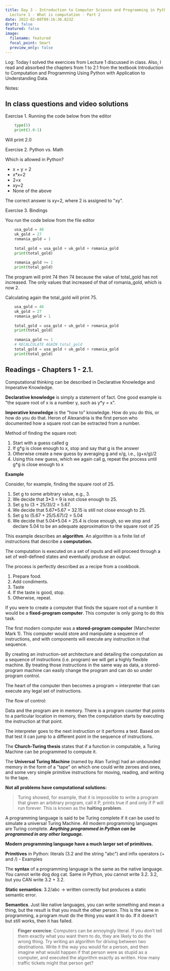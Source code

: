 ```yaml
---
title: Day 3 - Introduction to Computer Science and Programming in Python -
  Lecture 1 - What is computation - Part 2
date: 2022-02-08T09:16:36.823Z
draft: false
featured: false
image:
  filename: featured
  focal_point: Smart
  preview_only: false
---
```

Log: Today I solved the exercices from Lecture 1 discussed in class. Also, I read and absorbed the chapters from 1 to 2.1 from the textbook Introduction to Computation and Programming Using Python with Application to Understanding Data.

Notes:

## In class questions and video solutions

Exercise 1. Running the code below from the editor

```python
    type(5)
    print(3.0-1)
```

Will print 2.0

Exercise 2. Python vs. Math 

Which is allowed in Python?

* x + y = 2
* x*x=2
* 2=x
* xy=2
* None of the above

The correct answer is xy=2, where 2 is assigned to "xy".

Exercise 3. Bindings

You run the code below from the file editor

```python
    usa_gold = 46
    uk_gold = 27
    romania_gold = 1
    
    total_gold = usa_gold + uk_gold + romania_gold
    print(total_gold)
    
    romania_gold += 1
    print(total_gold)
```

The program will print 74 then 74 because the value of total_gold has not increased. The only values that increased of that of romania_gold, which is now 2. 

Calculating again the total_gold will print 75.

```python
    usa_gold = 46
    uk_gold = 27
    romania_gold = 1
    
    total_gold = usa_gold + uk_gold + romania_gold
    print(total_gold)
    
    romania_gold += 1
    # RECALCULATE AGAIN total_gold
    total_gold = usa_gold + uk_gold + romania_gold
    print(total_gold)
```

## Readings - Chapters 1 - 2.1.

Computational thinking can be described in Declarative Knowledge and Imperative Knowledge.

**Declarative knowledge** is simply a statement of fact. One good example is "the square root of x is a number y, such as y*y = x". 

**Imperative knowledge** is the "how to" knowledge. How do you do this, or how do you do that. Heron of Alexandria is the first person who documented how a square root can be extracted from a number.

Method of finding the square root:

1. Start with a guess called g
2. If g*g is close enough to x, stop and say that g is the answer
3. Otherwise create a new guess by averaging g and x/g, i.e., (g+x/g)/2
4. Using this new guess, which we again call g, repeat the process until g*g is close enough to x

**Example**

<!--StartFragment-->

Consider, for example, finding the square root of 25. 

1.  Set g to some arbitrary value, e.g., 3. 
2.  We decide that 3*3 = 9 is not close enough to 25. 
3.  Set g to (3 + 25/3)/2 = 5.67.
4.  We decide that 5.67*5.67 = 32.15 is still not close enough to 25.
5.  Set g to (5.67 + 25/5.67)/2 = 5.04 
6.  We decide that 5.04*5.04 = 25.4 is close enough, so we stop and declare 5.04 to be an adequate approximation to the square root of 25

<!--EndFragment-->



This example describes an **algorithm**. An algorithm is a finite list of instructions that describe a **computation.**

The computation is executed on a set of inputs and will proceed through a set of well-defined states and eventually produse an output.

The process is perfectly described as a recipe from a cookbook.

1. Prepare food.
2. Add condiments. 
3. Taste
4. If the taste is good, stop.
5. Otherwise, repeat.

If you were to create a computer that finds the square root of a number it would be a **fixed-program computer**. This computer is only going to do this task.

The first modern computer was a **stored-program computer** (Manchester Mark 1). This computer would store and manipulate a sequence of instructions, and with components will execute any instruction in that sequence.

By creating an instruction-set architecture and detailing the computation as a sequence of instructions (i.e. program) we will get a highly flexible machine. By treating those instructions in the same way as data, a stored-program machine can easily change the program and can do so under program control. 

The heart of the computer then becomes a program = interpreter that can execute any legal set of instructions.

The flow of control:

Data and the program are in memory. There is a program counter that points to a particular location in memory, then the computation starts by executing the instruction at that point. 

The interpreter goes to the next instruction or it performs a test. Based on that test it can jump to a different point in the sequence of instructions.

The **Church-Turing thesis** states that if a function in computable, a Turing Machine can be programmed to compute it.

The **Universal Turing Machine** (named by Alan Turing) had an unbounded memory in the form of a "tape" on which one could write zeroes and ones, and some very simple primitive instructions for moving, reading, and writing to the tape. 

**Not all problems have computational solutions:** 

> Turing showed, for example, that it is impossible to write a program that given an arbitrary program, call it P, prints true if and only if P will run forever. This is known as the **halting problem**.

A programming language is said to be Turing complete if it can be used to simulate a universal Turing Machine. All modern programming languages are Turing complete.  ***Anything programmed in Python can be programmed in any other language.***

**Modern programming language have a much larger set of primitives.**

**Primitives** in Python: literals (3.2 and the string "abc") and infix operators (+ and /) - Examples

The **syntax** of a programming language is the same as the native language. You cannot write dog dog cat. Same in Python, you cannot write 3.2. 3.2, but you CAN write 3.2 + 3.2.

**Static semantics**: 3.2/abc -> written correctly but produces a static semantic error.

**Semantics**. Just like native languages, you can write something and mean a thing, but the result is that you insult the other person. This is the same in programming, a program must do the thing you want it to do. If it doesn't but still works, then it has failed. 

> **Finger exercise**: Computers can be annoyingly literal. If you don’t tell them exactly what you want them to do, they are likely to do the wrong thing. Try writing an algorithm for driving between two destinations. Write it the way you would for a person, and then imagine what would happen if that person were as stupid as a computer, and executed the algorithm exactly as written. How many traffic tickets might that person get?